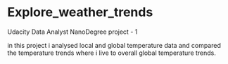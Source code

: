 # Explore_weather_trends
Udacity Data Analyst NanoDegree project - 1 

in this project i analysed local and global temperature data and compared the temperature trends where i live to overall global temperature trends.
